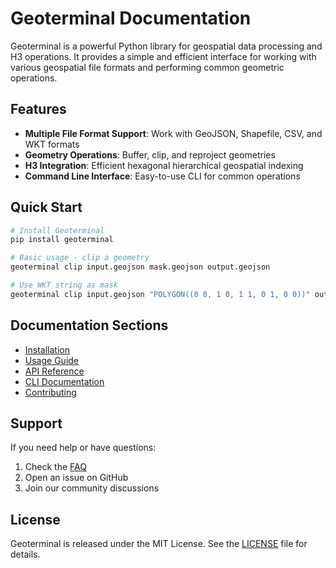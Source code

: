 # Geoterminal Documentation

Geoterminal is a powerful Python library for geospatial data processing and H3 operations. It provides a simple and efficient interface for working with various geospatial file formats and performing common geometric operations.

## Features

- **Multiple File Format Support**: Work with GeoJSON, Shapefile, CSV, and WKT formats
- **Geometry Operations**: Buffer, clip, and reproject geometries
- **H3 Integration**: Efficient hexagonal hierarchical geospatial indexing
- **Command Line Interface**: Easy-to-use CLI for common operations

## Quick Start

```bash
# Install Geoterminal
pip install geoterminal

# Basic usage - clip a geometry
geoterminal clip input.geojson mask.geojson output.geojson

# Use WKT string as mask
geoterminal clip input.geojson "POLYGON((0 0, 1 0, 1 1, 0 1, 0 0))" output.geojson
```

## Documentation Sections

- [Installation](installation.md)
- [Usage Guide](usage.md)
- [API Reference](api.md)
- [CLI Documentation](cli.md)
- [Contributing](contributing.md)

## Support

If you need help or have questions:

1. Check the [FAQ](faq.md)
2. Open an issue on GitHub
3. Join our community discussions

## License

Geoterminal is released under the MIT License. See the [LICENSE](https://github.com/jeronimoluza/geoterminal/blob/main/LICENSE) file for details.

